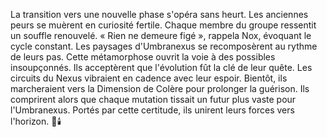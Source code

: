  La transition vers une nouvelle phase s'opéra sans heurt.
Les anciennes peurs se muèrent en curiosité fertile.
Chaque membre du groupe ressentit un souffle renouvelé.
« Rien ne demeure figé », rappela Nox, évoquant le cycle constant.
Les paysages d'Umbranexus se recomposèrent au rythme de leurs pas.
Cette métamorphose ouvrit la voie à des possibles insoupçonnés.
Ils acceptèrent que l'évolution fût la clé de leur quête.
Les circuits du Nexus vibraient en cadence avec leur espoir.
Bientôt, ils marcheraient vers la Dimension de Colère pour prolonger la guérison.
Ils comprirent alors que chaque mutation
tissait un futur plus vaste pour l'Umbranexus.
Portés par cette certitude,
ils unirent leurs forces vers l'horizon.
🌌🕯️
